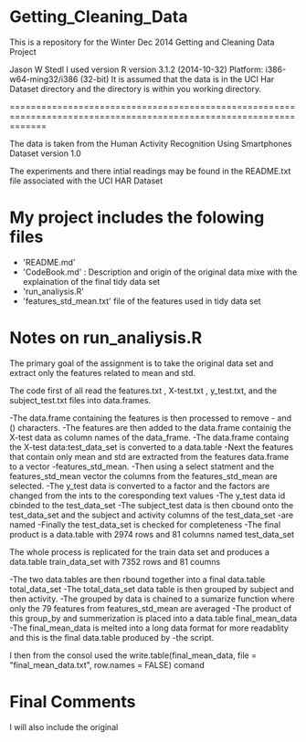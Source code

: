 Getting_Cleaning_Data
=====================

This is a repository for the Winter Dec 2014 Getting and Cleaning Data Project

Jason W Stedl
I used version R version 3.1.2 (2014-10-32)
Platform: i386-w64-ming32/i386 (32-bit)
It is assumed that the data is in the UCI Har Dataset directory and the directory is within you working directory.

===================================================================================================================

The data is taken from the Human Activity Recognition Using Smartphones Dataset version 1.0

The experiments and there intial readings may be found  in the README.txt file associated with the  UCI HAR Dataset

My project includes the folowing files
=======================================
- 'README.md'
- 'CodeBook.md' : Description and origin of the original data mixe with the explaination of the final tidy data set
- 'run_analiysis.R'
- 'features_std_mean.txt' file of the features used in tidy data set

Notes on run_analiysis.R
============================
The primary goal of the assignment is to take the original data set and extract only the features related to mean and std.

The code first of all read the features.txt , X-test.txt , y_test.txt, and the subject_test.txt files into data.frames.

-The data.frame containing the features is then processed to remove - and () characters. 
-The features are then added to the data.frame containig the X-test data as column names of the data_frame.
-The data.frame containg the X-test data:test_data_set is converted to a data.table
-Next the features that contain only mean and std are extracted from the features data.frame to a vector   -features_std_mean.
-Then using a select statment and the features_std_mean vector the columns from the features_std_mean are selected.
-The y_test data is converted to a factor and the factors are changed from the ints to the coresponding text values
-The y_test data id cbinded to the test_data_set
-The subject_test data is then cbound onto the test_data_set and the subject and activity columns of the test_data_set
-are named
-Finally the test_data_set is checked for completeness
-The final product is a data.table with 2974 rows and 81 columns named test_data_set 

The whole process is replicated for the train data set and produces a data.table train_data_set with 7352 rows and 81 coumns

-The two data.tables are then rbound together into a final data.table total_data_set
-The total_data_set data table is then grouped by subject and then activity.
-The grouped by data is chained to a sumarize function where only the 79 features from features_std_mean are averaged
-The product of this group_by and summerization is placed into a data.table final_mean_data
-The final_mean_data is melted into a long data format for more readablity and this is the final data.table produced by -the script.

I then from the consol used the write.table(final_mean_data, file = "final_mean_data.txt", row.names = FALSE) comand


Final Comments
=================
I will also include the original 






